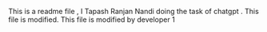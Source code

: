 This is a readme file , I Tapash Ranjan Nandi doing the task of chatgpt .
This file is modified.
This file is modified by developer 1
